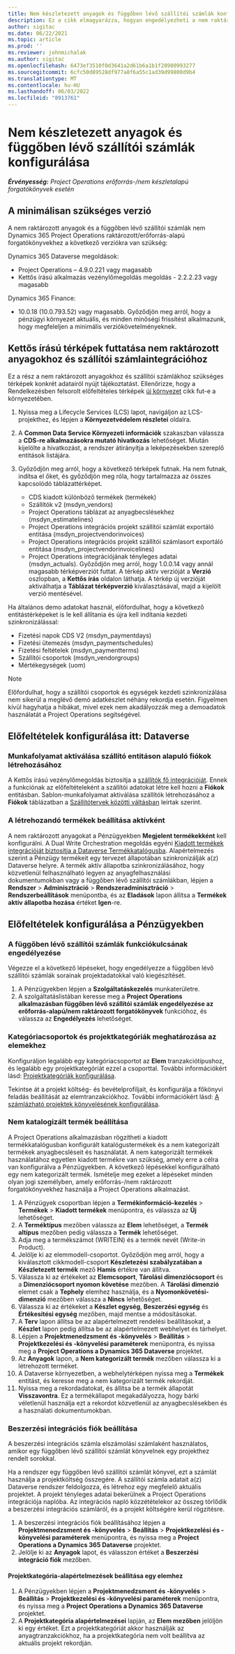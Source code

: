 ```yaml
---
title: Nem készletezett anyagok és függőben lévő szállítói számlák konfigurálása
description: Ez a cikk elmagyarázza, hogyan engedélyezheti a nem raktározott anyagokat és a függőben lévő szállítói számlákat.
author: sigitac
ms.date: 06/22/2021
ms.topic: article
ms.prod: ''
ms.reviewer: johnmichalak
ms.author: sigitac
ms.openlocfilehash: 6473ef3510f0d3641a2d61b6a1b1f28980993277
ms.sourcegitcommit: 6cfc50d89528df977a8f6a55c1ad39d99800d9b4
ms.translationtype: MT
ms.contentlocale: hu-HU
ms.lasthandoff: 06/03/2022
ms.locfileid: "8913761"
---
```

# <a name="configure-non-stocked-materials-and-pending-vendor-invoices"></a>Nem készletezett anyagok és függőben lévő szállítói számlák konfigurálása

_**Érvényesség:** Project Operations erőforrás-/nem készletalapú forgatókönyvek esetén_

## <a name="minimum-version-requirement"></a>A minimálisan szükséges verzió

A nem raktározott anyagok és a függőben lévő szállítói számlák nem Dynamics 365 Project Operations raktározott/erőforrás-alapú forgatókönyvekhez a következő verziókra van szükség:

Dynamics 365 Dataverse megoldások:

- Project Operations – 4.9.0.221 vagy magasabb
- Kettős írású alkalmazás vezénylőmegoldás megoldás - 2.2.2.23 vagy magasabb

Dynamics 365 Finance:
- 10.0.18 (10.0.793.52) vagy magasabb. Győződjön meg arról, hogy a pénzügyi környezet aktuális, és minden minőségi frissítést alkalmazunk, hogy megfeleljen a minimális verziókövetelményeknek.

## <a name="run-dual-write-maps-for-non-stocked-materials-and-vendor-invoice-integration"></a>Kettős írású térképek futtatása nem raktározott anyagokhoz és szállítói számlaintegrációhoz

Ez a rész a nem raktározott anyagokhoz és szállítói számlákhoz szükséges térképek konkrét adatairól nyújt tájékoztatást. Ellenőrizze, hogy a Rendelkezésben felsorolt előfeltételes térképek [új környezet](../environment/resource-provision-new-environment.md#run-project-operations-dual-write-maps) cikk fut-e a környezetében.

1. Nyissa meg a Lifecycle Services (LCS) lapot, navigáljon az LCS-projekthez, és lépjen a **Környezetvédelem részletei** oldalra.
2. A **Common Data Service Környezeti információk** szakaszban válassza a **CDS-re alkalmazásokra mutató hivatkozás** lehetőséget. Miután kijelölte a hivatkozást, a rendszer átirányítja a leképezésekben szereplő entitások listájára.
3. Győződjön meg arról, hogy a következő térképek futnak. Ha nem futnak, indítsa el őket, és győződjön meg róla, hogy tartalmazza az összes kapcsolódó táblázattérképet.

    - CDS kiadott különböző termékek (termékek)
    - Szállítók v2 (msdyn_vendors)
    - Project Operations táblázat az anyagbecslésekhez (msdyn_estimatelines)
    - Project Operations integrációs projekt szállítói számlát exportáló entitása (msdyn_projectvendorinvoices)
    - Project Operations integrációs projekt szállítói számlasort exportáló entitása (msdyn_projectvendorinvoicelines)
    - Project Operations integrációjának tényleges adatai (msdyn_actuals). Győződjön meg arról, hogy 1.0.0.14 vagy annál magasabb térképverziót futtat. A térkép aktív verzióját a **Verzió** oszlopban, a **Kettős írás** oldalon láthatja. A térkép új verzióját aktiválhatja a **Táblázat térképverzió** kiválasztásával, majd a kijelölt verzió mentésével.

Ha általános demo adatokat használ, előfordulhat, hogy a következő entitástérképeket is le kell állítania és újra kell indítania kezdeti szinkronizálással:
  - Fizetési napok CDS V2 (msdyn_paymentdays)
  - Fizetési ütemezés (msdyn_paymentschedules)
  - Fizetési feltételek (msdyn_paymentterms)
  - Szállítói csoportok (msdyn_vendorgroups)
  - Mértékegységek (uom)

> [!NOTE]
> Előfordulhat, hogy a szállítói csoportok és egységek kezdeti szinkronizálása nem sikerül a meglévő demó adatkészlet néhány rekordja esetén. Figyelmen kívül hagyhatja a hibákat, mivel ezek nem akadályozzák meg a demoadatok használatát a Project Operations segítségével.

## <a name="configure-prerequisites-in-dataverse"></a>Előfeltételek konfigurálása itt: Dataverse

### <a name="activate-workflow-to-create-accounts-based-on-vendor-entity"></a>Munkafolyamat aktiválása szállító entitáson alapuló fiókok létrehozásához

A Kettős írású vezénylőmegoldás biztosítja a [szállítók fő integrációját](/dynamics365/fin-ops-core/dev-itpro/data-entities/dual-write/vendor-mapping). Ennek a funkciónak az előfeltételeként a szállítói adatokat létre kell hozni a **Fiókok** entitásban. Sablon-munkafolyamat aktiválása szállítók létrehozásához a **Fiókok** táblázatban a [Szállítótervek közötti váltásban](/dynamics365/fin-ops-core/dev-itpro/data-entities/dual-write/vendor-switch) leírtak szerint.

### <a name="set-products-to-be-created-as-active"></a>A létrehozandó termékek beállítása aktívként

A nem raktározott anyagokat a Pénzügyekben **Megjelent termékekként** kell konfigurálni. A Dual Write Orchestration megoldás egyéni [Kiadott termékek integrációját biztosítja a Dataverse Termékkatalógusba](/dynamics365/fin-ops-core/dev-itpro/data-entities/dual-write/product-mapping). Alapértelmezés szerint a Pénzügy termékeit egy tervezet állapotában szinkronizálják a(z) Dataverse helyre. A termék aktív állapotba szinkronizálásához, hogy közvetlenül felhasználható legyen az anyagfelhasználási dokumentumokban vagy a függőben lévő szállítói számlákban, lépjen a **Rendszer** > **Adminisztráció** > **Rendszeradminisztráció** > **Rendszerbeállítások** menüpontba, és az **Eladások** lapon állítsa a **Termékek aktív állapotba hozása** értéket **Igen**-re.

## <a name="configure-prerequisites-in-finance"></a>Előfeltételek konfigurálása a Pénzügyekben

### <a name="enable-the-feature-key-for-pending-vendor-invoices"></a>A függőben lévő szállítói számlák funkciókulcsának engedélyezése

Végezze el a következő lépéseket, hogy engedélyezze a függőben lévő szállítói számlák sorainak projektadatokkal való kiegészítését.

1. A Pénzügyekben lépjen a **Szolgáltatáskezelés** munkaterületre.
2. A szolgáltatáslistában keresse meg a **Project Operations alkalmazásban függőben lévő szállítói számlák engedélyezése az erőforrás-alapú/nem raktározott forgatókönyvek** funkcióhoz, és válassza az **Engedélyezés** lehetőséget.

### <a name="define-category-groups-and-project-categories-for-items"></a>Kategóriacsoportok és projektkategóriák meghatározása az elemekhez

Konfiguráljon legalább egy kategóriacsoportot az **Elem** tranzakciótípushoz, és legalább egy projektkategóriát ezzel a csoporttal. További információkért lásd: [Projektkategóriák konfigurálása](../project-accounting/configure-project-categories.md#category-groups).

Tekintse át a projekt költség- és bevételprofiljait, és konfigurálja a főkönyvi feladás beállítását az elemtranzakciókhoz. További információkért lásd: [A számlázható projektek könyvelésének konfigurálása](../project-accounting/configure-accounting-billable-projects.md).

### <a name="set-up-a-write-in-product"></a>Nem katalogizált termék beállítása

A Project Operations alkalmazásban rögzítheti a kiadott termékkatalógusban konfigurált katalógustermékek és a nem kategorizált termékek anyagbecsléseit és használatát. A nem kategorizált termékek használatához egyetlen kiadott termékre van szükség, amely erre a célra van konfigurálva a Pénzügyekben. A következő lépésekkel konfigurálható egy nem kategorizált termék. Ismételje meg ezeket a lépéseket minden olyan jogi személyben, amely erőforrás-/nem raktározott forgatókönyvekhez használja a Project Operations alkalmazást.

1. A Pénzügyek csoportban lépjen a **Termékinformáció-kezelés** > **Termékek** > **Kiadott termékek** menüpontra, és válassza az **Új** lehetőséget.
2. A **Terméktípus** mezőben válassza az **Elem** lehetőséget, a **Termék altípus** mezőben pedig válassza a **Termék** lehetőséget.
3. Adja meg a termékszámot (WRITEIN) és a termék nevét (Write-in Product).
4. Jelölje ki az elemmodell-csoportot. Győződjön meg arról, hogy a kiválasztott cikkmodell-csoport **Készletezési szabályzatában a Készletezett termék** mező **Hamis** értékre van állítva.
5. Válassza ki az értékeket az **Elemcsoport**, **Tárolási dimenziócsoport** és a **Dimenziócsoport nyomon követése** mezőben. A **Tárolási dimenzió** elemet csak a **Tephely** elemhez használja, és a **Nyomonkövetési-dimenzió** mezőben válassza a **Nincs** lehetőséget.
6. Válassza ki az értékeket a **Készlet egység**, **Beszerzési egység** és **Értékesítési egység** mezőben, majd mentse a módosításokat.
7. A **Terv** lapon állítsa be az alapértelmezett rendelési beállításokat, a **Készlet** lapon pedig állítsa be az alapértelmezett webhelyet és tárhelyet.
8. Lépjen a **Projektmenedzsment és -könyvelés** > **Beállítás** > **Projektkezelési és -könyvelési paraméterek** menüpontra, és nyissa meg a **Project Operations a Dynamics 365 Dataverse** projektet. 
9. Az **Anyagok** lapon, a **Nem kategorizált termék** mezőben válassza ki a létrehozott terméket.
10. A Dataverse környezetben, a webhelytérképen nyissa meg a **Termékek** entitást, és keresse meg a nem kategorizált termék rekordját. 
11. Nyissa meg a rekordadatokat, és állítsa be a termék állapotát **Visszavontra**. Ez a termékállapot megakadályozza, hogy bárki véletlenül használja ezt a rekordot közvetlenül az anyagbecslésekben és a használati dokumentumokban.

### <a name="set-up-a-procurement-integration-account"></a>Beszerzési integrációs fiók beállítása

A beszerzési integrációs számla elszámolási számlaként használatos, amikor egy függőben lévő szállítói számlát könyvelnek egy projekthez rendelt sorokkal.

Ha a rendszer egy függőben lévő szállítói számlát könyvel, ezt a számlát használja a projektköltség összegére. A szállítói számla adatait a(z) Dataverse rendszer feldolgozza, és létrehoz egy megfelelő aktuális projektet. A projekt tényleges adatai bekerülnek a Project Operations integrációja naplóba. Az integrációs napló közzétételekor az összeg törlődik a beszerzési integrációs számláról, és a projekt költségére kerül rögzítésre.

1. A beszerzési integrációs fiók beállításához lépjen a **Projektmenedzsment és -könyvelés** > **Beállítás** > **Projektkezelési és -könyvelési paraméterek** menüpontra, és nyissa meg a **Project Operations a Dynamics 365 Dataverse** projektet. 
2. Jelölje ki az **Anyagok** lapot, és válasszon értéket a **Beszerzési integráció fiók** mezőben.

#### <a name="set-up-project-category-defaults-for-an-item"></a>Projektkategória-alapértelmezések beállítása egy elemhez

1. A Pénzügyekben lépjen a **Projektmenedzsment és -könyvelés** > **Beállítás** > **Projektkezelési és -könyvelési paraméterek** menüpontra, és nyissa meg a **Project Operations a Dynamics 365 Dataverse** projektet. 
2. A **Projektkategória alapértelmezései** lapján, az **Elem mezőben** jelöljön ki egy értéket. Ezt a projektkategóriát akkor használják az anyagtranzakciókhoz, ha a projektkategória nem volt beállítva az aktuális projekt rekordján.
